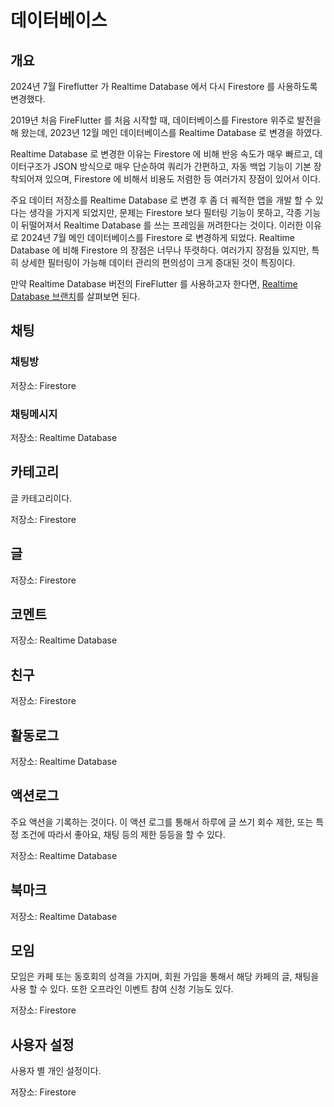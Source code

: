 # 데이터베이스

## 개요

2024년 7월 Fireflutter 가 Realtime Database 에서 다시 Firestore 를 사용하도록 변경했다.

2019년 처음 FireFlutter 를 처음 시작할 때, 데이터베이스를 Firestore 위주로 발전을 해 왔는데, 2023년 12월 메인 데이터베이스를 Realtime Database 로 변경을 하였다.

Realtime Database 로 변경한 이유는 Firestore 에 비해 반응 속도가 매우 빠르고, 데이터구조가 JSON 방식으로 매우 단순하여 쿼리가 간편하고, 자동 백업 기능이 기본 장착되어져 있으며, Firestore 에 비해서 비용도 저렴한 등 여러가지 장점이 있어서 이다.

주요 데이터 저장소를 Realtime Database 로 변경 후 좀 더 퀘적한 앱을 개발 할 수 있다는 생각을 가지게 되었지만, 문제는 Firestore 보다 필터링 기능이 못하고, 각종 기능이 뒤떨어져서 Realtime Database 를 쓰는 프레임을 꺼려한다는 것이다. 이러한 이유로 2024년 7월 메인 데이터베이스를 Firestore 로 변경하게 되었다. Realtime Database 에 비해 Firestore 의 장점은 너무나 뚜렷하다. 여러가지 장점들 있지만, 특히 상세한 필터링이 가능해 데이터 관리의 편의성이 크게 증대된 것이 특징이다.

만약 Realtime Database 버전의 FireFlutter 를 사용하고자 한다면, [Realtime Database 브랜치](https://github.com/thruthesky/fireflutter/tree/v0.3.32-2024.07.08-realtime-database-version-backup)를 살펴보면 된다.



## 채팅

### 채팅방

저장소: Firestore

### 채팅메시지

저장소: Realtime Database



## 카테고리

글 카테고리이다.

저장소: Firestore


## 글

저장소: Firestore


## 코멘트

저장소: Realtime Database


## 친구

저장소: Firestore


## 활동로그

저장소: Realtime Database

## 액션로그

주요 액션을 기록하는 것이다. 이 액션 로그를 통해서 하루에 글 쓰기 회수 제한, 또는 특정 조건에 따라서 좋아요, 채팅 등의 제한 등등을 할 수 있다.


저장소: Realtime Database


## 북마크

저장소: Realtime Database


## 모임

모임은 카페 또는 동호회의 성격을 가지며, 회원 가입을 통해서 해당 카페의 글, 채팅을 사용 할 수 있다. 또한 오프라인 이벤트 참여 신청 기능도 있다.

저장소: Firestore

## 사용자 설정

사용자 별 개인 설정이다.

저장소: Firestore


